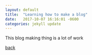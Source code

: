 ```yaml
---
layout: default
title:  "Learning how to make a blog"
date:   2017-10-07 16:16:01 -0600
categories: jekyll update
---
```


This blog making thing is a lot of work

[back](/)
